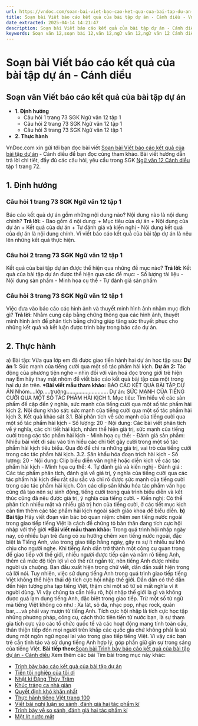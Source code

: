 ```yaml
---
url: https://vndoc.com/soan-bai-viet-bao-cao-ket-qua-cua-bai-tap-du-an-canh-dieu-321636
title: Soạn bài Viết báo cáo kết quả của bài tập dự án - Cánh diều - VnDoc.com
date_extracted: 2025-04-14 14:21:47
description: Soạn bài Viết báo cáo kết quả của bài tập dự án - Cánh diều được VnDoc.com sưu tầm và xin gửi tới bạn đọc cùng tham khảo nhé.
keywords: Soạn văn 12,soạn bài 12,văn 12,ngữ văn 12,ngữ văn 12 Cánh diều,soạn ngữ văn 12,giải ngữ văn 12,soạn văn 12 Cánh diều,soạn văn 12 Cánh diều ngắn nhất,soạn bài 12 cánh diều,soạn văn 12 tập 1 trang 72 Cánh diều,Soạn bài Viết báo cáo kết quả của bài tập dự án Cánh diều,Soạn bài Viết báo cáo kết quả của bài tập dự án,Soạn văn Viết báo cáo kết quả của bài tập dự án,Viết báo cáo kết quả của bài tập dự án,soạn văn 12 tập 1 trang 72
---
```


# Soạn bài Viết báo cáo kết quả của bài tập dự án - Cánh diều
## Soạn văn Viết báo cáo kết quả của bài tập dự án
  * **1\. Định hướng**
    * Câu hỏi 1 trang 73 SGK Ngữ văn 12 tập 1
    * Câu hỏi 2 trang 73 SGK Ngữ văn 12 tập 1
    * Câu hỏi 3 trang 73 SGK Ngữ văn 12 tập 1
  * **2\. Thực hành**

VnDoc.com xin gửi tới bạn đọc bài viết [Soạn bài Viết báo cáo kết quả của bài tập dự án](<https://vndoc.com/soan-bai-viet-bao-cao-ket-qua-cua-bai-tap-du-an-canh-dieu-321636>) \- Cánh diều để bạn đọc cùng tham khảo. Bài viết hướng dẫn trả lời chi tiết, đầy đủ các câu hỏi, yêu cầu trong SGK [Ngữ văn 12 Cánh diều](<https://vndoc.com/soan-van-12-canh-dieu>) tập 1 trang 72.
## 1\. Định hướng
### Câu hỏi 1 trang 73 SGK Ngữ văn 12 tập 1
Báo cáo kết quả dự án gồm những nội dung nào? Nội dung nào là nội dung chính?
**Trả lời:**
\- Bao gồm 4 nội dung:
\+ Mục tiêu của dự án
\+ Nội dung của dự án
\+ Kết quả của dự án
\+ Tự đánh giá và kiến nghị
\- Nội dung kết quả của dự án là nội dung chính. Vì viết báo cáo kết quả của bài tập dự án là nêu lên những kết quả thực hiện.
### Câu hỏi 2 trang 73 SGK Ngữ văn 12 tập 1
Kết quả của bài tập dự án được thể hiện qua những đề mục nào?
**Trả lời:**
Kết quả của bài tập dự án được thể hiện qua các đề mục:
\- Số lượng tài liệu
\- Nội dung sản phẩm
\- Minh họa cụ thể
\- Tự đánh giá sản phẩm
### Câu hỏi 3 trang 73 SGK Ngữ văn 12 tập 1
Việc đưa vào báo cáo các hình ảnh và thuyết minh hình ảnh nhằm mục đích gì?
**Trả lời:**
Nhằm cung cấp bằng chứng thông qua các hình ảnh, thuyết minh hình ảnh để phân tích bằng chứng giúp tăng sức thuyết phục cho những kết quả và kết luận được trình bày trong báo cáo dự án.
## 2\. Thực hành
a\) Bài tập: Vừa qua lớp em đã được giao tiến hành hai dự án học tập sau:
**Dự án 1:** Sức mạnh của tiếng cười qua một số tác phẩm hài kịch.
**Dự án 2:** Tác động của phương tiện nghe – nhìn đối với văn hoá đọc trong giới trẻ hiện nay
Em hãy thay mặt nhóm để viết báo cáo kết quả bài tập của một trong hai dự án trên.
**\*Bài viết mẫu tham khảo:**
BÁO CÁO KẾT QUẢ BÀI TẬP DỰ ÁN
Nhóm….lớp…..trường……………………….
Dự án:
SỨC MẠNH CỦA TIẾNG CƯỜI QUA MỘT SỐ TÁC PHẨM HÀI KỊCH
1\. Mục tiêu: Tìm hiểu về các sản phẩm đề cập đến ý nghĩa, sức mạnh của tiếng cười qua một số tác phẩm hài kịch
2\. Nội dung khảo sát: sức mạnh của tiếng cười qua một số tác phẩm hài kịch
3\. Kết quả khảo sát
3.1. Bài phân tích về sức mạnh của tiếng cười qua một số tác phẩm hài kịch
\- Số lượng: 20
\- Nội dung: Các bài viết phân tích về ý nghĩa, các chi tiết hài kịch, nhằm thể hiện giá trị, sức mạnh của tiếng cười trong các tác phẩm hài kịch
\- Minh họa cụ thể:
\- Đánh giá sản phẩm: Nhiều bài viết đi sâu vào tìm hiểu các chi tiết gây cười trong một số tác phẩm hài kịch tiêu biểu. Qua đó để chi ra những giá trị, vai trò của tiếng cười trong các tác phẩm hài kịch.
3.2. Sân khấu hóa đoạn trích hài kịch
\- Số lượng: 20
\- Nội dung: Clip biểu diễn văn nghệ hoặc diễn kịch về các tác phẩm hài kịch
\- Minh họa cụ thể:
4\. Tự đánh giá và kiến nghị
\- Đánh giá : Các tác phẩm phân tích, đánh giá về giá trị, ý nghĩa của tiếng cười qua các tác phẩm hài kịch đều rất sâu sắc và chỉ rõ được sức mạnh của tiếng cười trong các tác phẩm hài kịch. Còn các clip sân khấu hóa tác phẩm văn học cũng đã tạo nên sự sinh động, tiếng cười trong quá trình biểu diễn và kết thúc cũng đã nêu được giá trị, ý nghĩa của tiếng cười.
\- Kiến nghị: Có thể phân tích nhiều mặt và nhiều giá trị hơn của tiếng cười, ở các tiết mục kịch cần tìm thêm các tác phẩm hài kịch ngoài sách giáo khoa để biểu diễn.
**b\) Bài tập** Hãy viết đoạn văn bác bỏ quan niệm: chêm xen tiếng nước ngoài trong giao tiếp tiếng Việt là cách để chứng tỏ bản thân đang tích cực hội nhập với thế giới
**\*Bài viết mẫu tham khảo:**
Trong quá trình hội nhập ngày nay, có nhiều bạn trẻ đang có xu hướng chêm xen tiếng nước ngoài, đặc biệt là Tiếng Anh, vào trong giao tiếp hằng ngày, gây ra sự ít nhiều sự khó chịu cho người nghe. Khi tiếng Anh dần trở thành một công cụ quan trọng để giao tiếp với thế giới, nhiều người được tiếp cận và nắm rõ tiếng Anh, thêm cả mức độ tiện lợi vì có thể rút ngắn từ, nên tiếng Anh được nhiều người ưa chuộng. Ban đầu xuất hiện trong chữ viết, dần dần xuất hiện trong cả lời nói. Tuy nhiên, việc sử dụng tiếng Anh trong quá trình giao tiếp tiếng Việt không thể hiện thái độ tích cực hội nhập thế giới. Dần dần có thể dẫn đến hiện tượng pha tạp tiếng Việt, thậm chí một số từ sẽ mất nghĩa vì ít người dùng. Vì vậy chúng ta cần hiểu rõ, hội nhập thế giới là gì và không được quá lạm dụng tiếng Anh, đặc biệt trong giao tiếp. Trừ một số từ ngữ mà tiếng Việt không có như : Xa lát, sô đa, nhạc pop, nhạc rock, quán bar,….và phải vay mượn từ tiếng Anh. Tích cực hội nhập là tích cực học tập những phương pháp, công cụ, cách thức tiên tiến từ nước bạn, là sự tham gia tích cực vào các tổ chức quốc tế và các hoạt động mang tính toàn cầu, thân thiện tiếp đón mọi người trên khắp các quốc gia chứ không phải là sử dụng một ngôn ngữ ngoại lai vào trong giao tiếp tiếng Việt. Vì vậy các bạn trẻ cần tỉnh táo và sử dụng tiếng Anh hợp lý, góp phần giữ gìn sự trong sáng của tiếng Việt.
**Bài tiếp theo:**[Soạn bài Trình bày báo cáo kết quả của bài tập dự án - Cánh diều](<https://vndoc.com/soan-bai-trinh-bay-bao-cao-ket-qua-cua-bai-tap-du-an-canh-dieu-321639>)
Xem thêm các bài Tìm bài trong mục này khác:
  * [Trình bày báo cáo kết quả của bài tập dự án](</soan-bai-trinh-bay-bao-cao-ket-qua-cua-bai-tap-du-an-canh-dieu-321639>)
  * [Tiền tội nghiệp của tôi ơi](</soan-bai-tien-toi-nghiep-cua-toi-oi-canh-dieu-321641>)
  * [Nhật kí Đặng Thùy Trâm](</soan-bai-nhat-ki-dang-thuy-tram-canh-dieu-321642>)
  * [Khúc tráng ca nhà giàn](</soan-bai-khuc-trang-ca-nha-gian-canh-dieu-321646>)
  * [Quyết định khó khăn nhất](</soan-bai-quyet-dinh-kho-khan-nhat-canh-dieu-321650>)
  * [Thực hành tiếng Việt trang 100](</soan-bai-thuc-hanh-tieng-viet-trang-100-canh-dieu-321651>)
  * [Viết bài nghị luận so sánh, đánh giá hai tác phẩm kí](</soan-bai-viet-bai-nghi-luan-so-sanh-danh-gia-hai-tac-pham-ki-canh-dieu-321653>)
  * [Trình bày về so sánh, đánh giá hai tác phẩm kí](</soan-bai-trinh-bay-ve-so-sanh-danh-gia-hai-tac-pham-ki-canh-dieu-321655>)
  * [Một lít nước mắt](</soan-bai-mot-lit-nuoc-mat-canh-dieu-321658>)

